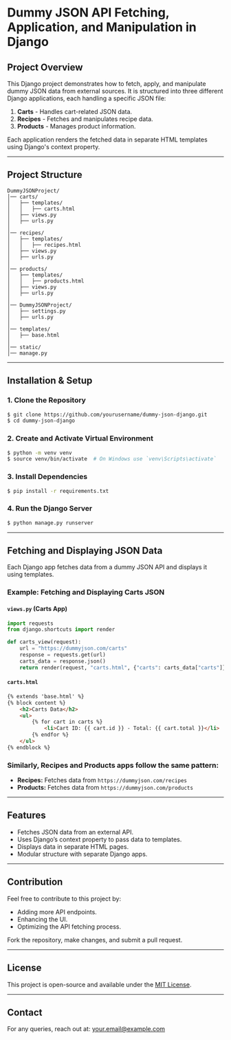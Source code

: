 # Dummy JSON API Fetching, Application, and Manipulation in Django

## Project Overview
This Django project demonstrates how to fetch, apply, and manipulate dummy JSON data from external sources. It is structured into three different Django applications, each handling a specific JSON file:

1. **Carts** - Handles cart-related JSON data.
2. **Recipes** - Fetches and manipulates recipe data.
3. **Products** - Manages product information.

Each application renders the fetched data in separate HTML templates using Django's context property.

---

## Project Structure
```
DummyJSONProject/
│── carts/
│   ├── templates/
│   │   ├── carts.html
│   ├── views.py
│   ├── urls.py
│
│── recipes/
│   ├── templates/
│   │   ├── recipes.html
│   ├── views.py
│   ├── urls.py
│
│── products/
│   ├── templates/
│   │   ├── products.html
│   ├── views.py
│   ├── urls.py
│
│── DummyJSONProject/
│   ├── settings.py
│   ├── urls.py
│
│── templates/
│   ├── base.html
│
│── static/
│── manage.py
```

---

## Installation & Setup

### 1. Clone the Repository
```sh
$ git clone https://github.com/yourusername/dummy-json-django.git
$ cd dummy-json-django
```

### 2. Create and Activate Virtual Environment
```sh
$ python -m venv venv
$ source venv/bin/activate  # On Windows use `venv\Scripts\activate`
```

### 3. Install Dependencies
```sh
$ pip install -r requirements.txt
```

### 4. Run the Django Server
```sh
$ python manage.py runserver
```

---

## Fetching and Displaying JSON Data
Each Django app fetches data from a dummy JSON API and displays it using templates.

### Example: Fetching and Displaying Carts JSON
#### `views.py` (Carts App)
```python
import requests
from django.shortcuts import render

def carts_view(request):
    url = "https://dummyjson.com/carts"
    response = requests.get(url)
    carts_data = response.json()
    return render(request, "carts.html", {"carts": carts_data["carts"]})
```

#### `carts.html`
```html
{% extends 'base.html' %}
{% block content %}
    <h2>Carts Data</h2>
    <ul>
        {% for cart in carts %}
            <li>Cart ID: {{ cart.id }} - Total: {{ cart.total }}</li>
        {% endfor %}
    </ul>
{% endblock %}
```

### Similarly, Recipes and Products apps follow the same pattern:
- **Recipes:** Fetches data from `https://dummyjson.com/recipes`
- **Products:** Fetches data from `https://dummyjson.com/products`

---

## Features
- Fetches JSON data from an external API.
- Uses Django’s context property to pass data to templates.
- Displays data in separate HTML pages.
- Modular structure with separate Django apps.

---

## Contribution
Feel free to contribute to this project by:
- Adding more API endpoints.
- Enhancing the UI.
- Optimizing the API fetching process.

Fork the repository, make changes, and submit a pull request.

---

## License
This project is open-source and available under the [MIT License](LICENSE).

---

## Contact
For any queries, reach out at: your.email@example.com

